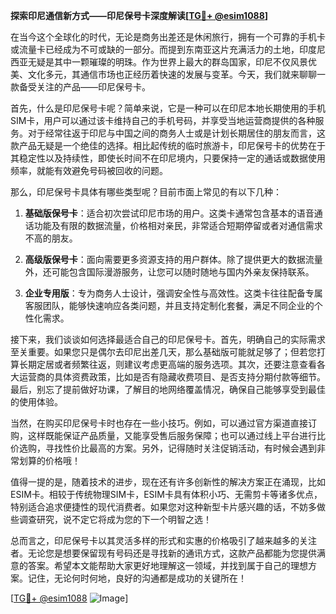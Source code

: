 **探索印尼通信新方式——印尼保号卡深度解读[[TG💪+ @esim1088](https://t.me/s/esim1088)]**

在当今这个全球化的时代，无论是商务出差还是休闲旅行，拥有一个可靠的手机卡或流量卡已经成为不可或缺的一部分。而提到东南亚这片充满活力的土地，印度尼西亚无疑是其中一颗璀璨的明珠。作为世界上最大的群岛国家，印尼不仅风景优美、文化多元，其通信市场也正经历着快速的发展与变革。今天，我们就来聊聊一款备受关注的产品——印尼保号卡。

首先，什么是印尼保号卡呢？简单来说，它是一种可以在印尼本地长期使用的手机SIM卡，用户可以通过该卡维持自己的手机号码，并享受当地运营商提供的各种服务。对于经常往返于印尼与中国之间的商务人士或是计划长期居住的朋友而言，这款产品无疑是一个绝佳的选择。相比起传统的临时旅游卡，印尼保号卡的优势在于其稳定性以及持续性，即使长时间不在印尼境内，只要保持一定的通话或数据使用频率，就能有效避免号码被回收的问题。

那么，印尼保号卡具体有哪些类型呢？目前市面上常见的有以下几种：

1. **基础版保号卡**：适合初次尝试印尼市场的用户。这类卡通常包含基本的语音通话功能及有限的数据流量，价格相对亲民，非常适合短期停留或者对通信需求不高的朋友。
   
2. **高级版保号卡**：面向需要更多资源支持的用户群体。除了提供更大的数据流量外，还可能包含国际漫游服务，让您可以随时随地与国内外亲友保持联系。
   
3. **企业专用版**：专为商务人士设计，强调安全性与高效性。这类卡往往配备专属客服团队，能够快速响应各类问题，并且支持定制化套餐，满足不同企业的个性化需求。

接下来，我们谈谈如何选择最适合自己的印尼保号卡。首先，明确自己的实际需求至关重要。如果您只是偶尔去印尼出差几天，那么基础版可能就足够了；但若您打算长期定居或者频繁往返，则建议考虑更高端的服务选项。其次，还要注意查看各大运营商的具体资费政策，比如是否有隐藏收费项目、是否支持分期付款等细节。最后，别忘了提前做好功课，了解目的地网络覆盖情况，确保自己能够享受到最佳的使用体验。

当然，在购买印尼保号卡时也存在一些小技巧。例如，可以通过官方渠道直接订购，这样既能保证产品质量，又能享受售后服务保障；也可以通过线上平台进行比价选购，寻找性价比最高的方案。另外，记得随时关注促销活动，有时候会遇到非常划算的价格哦！

值得一提的是，随着技术的进步，现在还有许多创新性的解决方案正在涌现，比如ESIM卡。相较于传统物理SIM卡，ESIM卡具有体积小巧、无需剪卡等诸多优点，特别适合追求便捷性的现代消费者。如果您对这种新型卡片感兴趣的话，不妨多做些调查研究，说不定它将成为您的下一个明智之选！

总而言之，印尼保号卡以其灵活多样的形式和实惠的价格吸引了越来越多的关注者。无论您是想要保留现有号码还是寻找新的通讯方式，这款产品都能为您提供满意的答案。希望本文能帮助大家更好地理解这一领域，并找到属于自己的理想方案。记住，无论何时何地，良好的沟通都是成功的关键所在！

[[TG💪+ @esim1088](https://t.me/s/esim1088) ![Image](https://i.postimg.cc/4NQfJmqS/Snipaste-2025-05-13-00-14-12.png)]